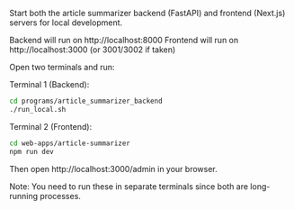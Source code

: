 Start both the article summarizer backend (FastAPI) and frontend (Next.js) servers for local development.

Backend will run on http://localhost:8000
Frontend will run on http://localhost:3000 (or 3001/3002 if taken)

Open two terminals and run:

Terminal 1 (Backend):
```bash
cd programs/article_summarizer_backend
./run_local.sh
```

Terminal 2 (Frontend):
```bash
cd web-apps/article-summarizer
npm run dev
```

Then open http://localhost:3000/admin in your browser.

Note: You need to run these in separate terminals since both are long-running processes.
